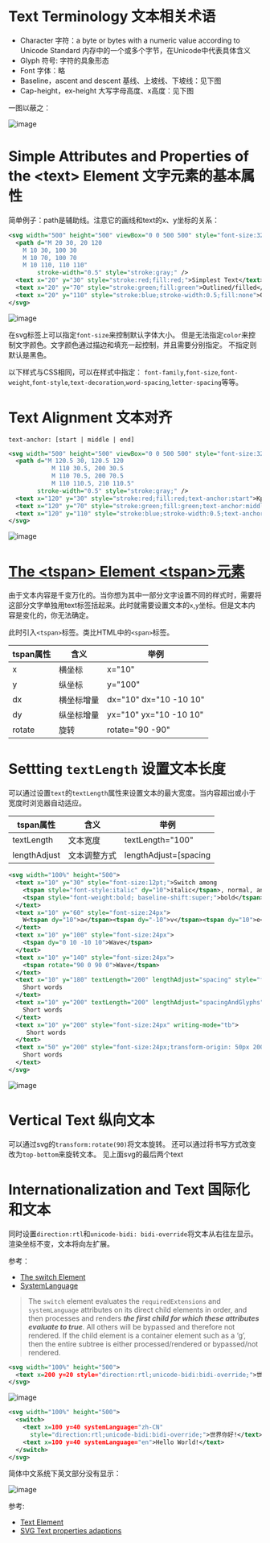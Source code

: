 # Text Terminology 文本相关术语

- Character 字符：a byte or bytes with a numeric value according to Unicode Standard 内存中的一个或多个字节，在Unicode中代表具体含义
- Glyph 符号: 字符的具象形态
- Font 字体：略
- Baseline，ascent and descent 基线、上坡线、下坡线：见下图
- Cap-height，ex-height 大写字母高度、x高度：见下图

一图以蔽之：

![image](https://user-images.githubusercontent.com/782871/66727121-b790a000-ee6f-11e9-8315-5c3916640bef.png)


# Simple Attributes and Properties of the \<text> Element 文字元素的基本属性

简单例子：path是辅助线。注意它的画线和text的x、y坐标的关系：
```xml
<svg width="500" height="500" viewBox="0 0 500 500" style="font-size:32px">
  <path d="M 20 30, 20 120
    M 10 30, 100 30
    M 10 70, 100 70
    M 10 110, 110 110"
        stroke-width="0.5" style="stroke:gray;" />
  <text x="20" y="30" style="stroke:red;fill:red;">Simplest Text</text>
  <text x="20" y="70" style="stroke:green;fill:green">Outlined/filled</text>
  <text x="20" y="110" style="stroke:blue;stroke-width:0.5;fill:none">Outlined only</text>
</svg>
```
![image](https://user-images.githubusercontent.com/782871/66727425-a21c7580-ee71-11e9-97af-75b3941884f3.png)

在svg标签上可以指定`font-size`来控制默认字体大小。
但是无法指定`color`来控制文字颜色。文字颜色通过描边和填充一起控制，并且需要分别指定。
不指定则默认是黑色。

以下样式与CSS相同，可以在样式中指定：
`font-family`,`font-size`,`font-weight`,`font-style`,`text-decoration`,`word-spacing`,`letter-spacing`等等。

# Text Alignment 文本对齐

`text-anchor: [start | middle | end]`

```xml
<svg width="500" height="500" viewBox="0 0 500 500" style="font-size:32px">
  <path d="M 120.5 30, 120.5 120
            M 110 30.5, 200 30.5
            M 110 70.5, 200 70.5
            M 110 110.5, 210 110.5"
        stroke-width="0.5" style="stroke:gray;" />
  <text x="120" y="30" style="stroke:red;fill:red;text-anchor:start">Kpfx</text>
  <text x="120" y="70" style="stroke:green;fill:green;text-anchor:middle">Kpfx</text>
  <text x="120" y="110" style="stroke:blue;stroke-width:0.5;text-anchor:end;fill:none">Kpfx</text>
</svg>
```

![image](https://user-images.githubusercontent.com/782871/66727662-389d6680-ee73-11e9-8763-fc004ee33528.png)

# [The \<tspan> Element \<tspan>元素](https://www.w3.org/TR/SVG2/text.html#TSpanNotes)
由于文本内容是千变万化的。当你想为其中一部分文字设置不同的样式时，需要将这部分文字单独用text标签括起来。此时就需要设置文本的`x`,`y`坐标。但是文本内容是变化的，你无法确定。

此时引入`<tspan>`标签。类比HTML中的`<span>`标签。

tspan属性 | 含义 | 举例
---|---|---
x | 横坐标 | x="10"
y | 纵坐标 | y="100"
dx | 横坐标增量 | dx="10" dx="10 -10 10"
dy | 纵坐标增量 | yx="10" yx="10 -10 10"
rotate | 旋转 | rotate="90 -90"

# Settting `textLength` 设置文本长度

可以通过设置`text`的`textLength`属性来设置文本的最大宽度。当内容超出或小于宽度时浏览器自动适应。

tspan属性 | 含义 | 举例
---|---|---
textLength | 文本宽度 | textLength="100"
lengthAdjust | 文本调整方式 | lengthAdjust=[spacing | spacingAndGlyphs]

```svg
<svg width="100%" height="500">
  <text x="10" y="30" style="font-size:12pt;">Switch among 
    <tspan style="font-style:italic" dy="10">italic</tspan>, normal, and
    <tspan style="font-weight:bold; baseline-shift:super;">bold</tspan> ext. 
  </text>
  <text x="10" y="60" style="font-size:24px">
    W<tspan dy="10">a</tspan><tspan dy="-10">v</tspan><tspan dy="10">e</tspan>
  </text>
  <text x="10" y="100" style="font-size:24px">
    <tspan dy="0 10 -10 10">Wave</tspan>
  </text>
  <text x="10" y="140" style="font-size:24px">
    <tspan rotate="90 0 90 0">Wave</tspan>
  </text>
  <text x="10" y="180" textLength="200" lengthAdjust="spacing" style="font-size:24px">
    Short words
  </text>
  <text x="10" y="200" textLength="200" lengthAdjust="spacingAndGlyphs" style="font-size:24px">
    Short words
  </text>
  <text x="10" y="200" style="font-size:24px" writing-mode="tb">
     Short words
  </text>
  <text x="50" y="200" style="font-size:24px;transform-origin: 50px 200px;" transform="rotate(90)">
    Short words
  </text>
</svg>
```
![image](https://user-images.githubusercontent.com/782871/67135702-fd25e200-f24e-11e9-9762-b554faec57be.png)


# Vertical Text 纵向文本

可以通过svg的`transform:rotate(90)`将文本旋转。
还可以通过将书写方式改变改为`top-bottom`来旋转文本。
见上面svg的最后两个text

# Internationalization and Text 国际化和文本

同时设置`direction:rtl`和`unicode-bidi: bidi-override`将文本从右往左显示。
渲染坐标不变，文本将向左扩展。

参考：
- [The switch Element](https://www.w3.org/TR/SVG2/struct.html#SwitchElement)
- [SystemLanguage](https://www.w3.org/TR/SVG2/struct.html#ConditionalProcessingSystemLanguageAttribute)

> The `switch` element evaluates the `requiredExtensions` and `systemLanguage` attributes on its direct child elements in order, and then processes and renders __*the first child for which these attributes evaluate to true*__. All others will be bypassed and therefore not rendered. If the child element is a container element such as a ‘g’, then the entire subtree is either processed/rendered or bypassed/not rendered.

```svg
<svg width="100%" height="500">
  <text x=200 y=20 style="direction:rtl;unicode-bidi:bidi-override;">世界大同Hello World!</text>
</svg>
 ```

 ![image](https://user-images.githubusercontent.com/782871/67139148-560d6e80-f27f-11e9-822e-1772e687bf6d.png)

```svg
<svg width="100%" height="500">
  <switch>
    <text x=100 y=40 systemLanguage="zh-CN"
      style="direction:rtl;unicode-bidi:bidi-override;">世界你好!</text>
    <text x=100 y=40 systemLanguage="en">Hello World!</text>
  </switch>
</svg>
```
简体中文系统下英文部分没有显示：

![image](https://user-images.githubusercontent.com/782871/67139259-b650e000-f280-11e9-822c-c81e442ece79.png)



参考: 
- [Text Element](https://www.w3.org/TR/SVG2/text.html#TextElement)
- [SVG Text properties adaptions](https://www.w3.org/TR/SVG2/text.html#TextPropertiesAdaptions)